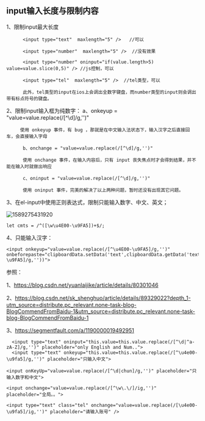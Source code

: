 ## input输入长度与限制内容

1、限制input最大长度

          <input type="text"  maxlength="5" />   //可以
    
          <input type="number"  maxlength="5" />  //没有效果
    
          <input type="number" οninput="if(value.length>5) value=value.slice(0,5)" /> //js控制，可以
    
          <input type="tel"  maxlength="5" />  //tel类型，可以
    
          此外，tel类型的input在ios上会调出全数字键盘，而number类型的input则会调出带有标点符号的键盘。

2、限制input输入框为纯数字：
         a、onkeyup = "value=value.replace(/[^\d]/g,'')"

         使用 onkeyup 事件，有 bug ，那就是在中文输入法状态下，输入汉字之后直接回车，会直接输入字母
    
          b、onchange = "value=value.replace(/[^\d]/g,'')"
    
          使用 onchange 事件，在输入内容后，只有 input 丧失焦点时才会得到结果，并不能在输入时就做出响应
    
          c、oninput = "value=value.replace(/[^\d]/g,'')"
    
          使用 oninput 事件，完美的解决了以上两种问题，暂时还没有出现其它问题。
3、在el-input中使用正则表达式，限制只能输入数字、中文、英文；

![1589275431920](C:\Users\20571\AppData\Roaming\Typora\typora-user-images\1589275431920.png)

```
let cmts = /^([\w\u4E00-\u9FA5])+$/;
```

4、只能输入汉字：

```
<input onkeyup="value=value.replace(/[^\u4E00-\u9FA5]/g,'')"
onbeforepaste="clipboardData.setData('text',clipboardData.getData('text').replace(/[^\u4E00-\u9FA5]/g,''))">
```

参照：

1、https://blog.csdn.net/yuanlaijike/article/details/80301046

2、https://blog.csdn.net/sk_shenghuo/article/details/89329022?depth_1-utm_source=distribute.pc_relevant.none-task-blog-BlogCommendFromBaidu-1&utm_source=distribute.pc_relevant.none-task-blog-BlogCommendFromBaidu-1

3、https://segmentfault.com/a/1190000019492951

```
  <input type="text" oninput="this.value=this.value.replace(/[^\d|^a-zA-Z]/g,'')" placeholder="only English and Num..">
  <input type="text" onkeyup="this.value=this.value.replace(/[^\u4e00-\u9fa5]/g,'')" placeholder="只输入中文">

<input onKeyUp="value=value.replace(/[^\d|chun]/g,'')" placeholder="只输入数字和中文">

<input onchange="value=value.replace(/[^\w\.\/]/ig,'')"  placeholder="全局。。">

<input type="text" class="tel" onchange="value=value.replace(/[\u4e00-\u9fa5]/ig,'')" placeholder="请输入账号" />
```


